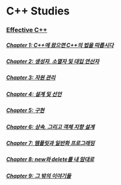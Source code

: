 # C++ Studies

### [Effective C++](./EffectiveCpp)

##### [Chapter 1: C++에 왔으면 C++의 법을 따릅시다](./EffectiveCpp/Chapter%201)

##### [Chapter 2: 생성자, 소멸자 및 대입 연산자](./EffectiveCpp/Chapter%202)

##### [Chapter 3: 자원 관리](./EffectiveCpp/Chapter%203)

##### [Chapter 4: 설계 및 선언](./EffectiveCpp/Chapter%204)

##### [Chapter 5: 구현](./EffectiveCpp/Chapter%205)

##### [Chapter 6: 상속, 그리고 객체 지향 설계](./EffectiveCpp/Chapter%206)

##### [Chapter 7: 템플릿과 일반화 프로그래밍](./EffectiveCpp/Chapter%207)

##### [Chapter 8: new와 delete를 내 맘대로](./EffectiveCpp/Chapter%208)

##### [Chapter 9: 그 밖의 이야기들](./EffectiveCpp/Chapter%209)

